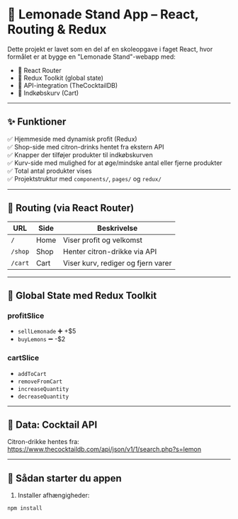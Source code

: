 # 🍋 Lemonade Stand App – React, Routing & Redux

Dette projekt er lavet som en del af en skoleopgave i faget React, hvor formålet er at bygge en "Lemonade Stand"-webapp med:

- 🔁 React Router
- 🧠 Redux Toolkit (global state)
- 🍹 API-integration (TheCocktailDB)
- 🛒 Indkøbskurv (Cart)

---

## ✨ Funktioner

✅ Hjemmeside med dynamisk profit (Redux)  
✅ Shop-side med citron-drinks hentet fra ekstern API  
✅ Knapper der tilføjer produkter til indkøbskurven  
✅ Kurv-side med mulighed for at øge/mindske antal eller fjerne produkter  
✅ Total antal produkter vises  
✅ Projektstruktur med `components/`, `pages/` og `redux/`

---

## 🧭 Routing (via React Router)

| URL           | Side      | Beskrivelse                            |
|---------------|-----------|----------------------------------------|
| `/`           | Home      | Viser profit og velkomst               |
| `/shop`       | Shop      | Henter citron-drikke via API           |
| `/cart`       | Cart      | Viser kurv, rediger og fjern varer     |

---

## 🧠 Global State med Redux Toolkit

### profitSlice
- `sellLemonade` ➕ +$5  
- `buyLemons` ➖ -$2  

### cartSlice
- `addToCart`
- `removeFromCart`
- `increaseQuantity`
- `decreaseQuantity`

---

## 🍹 Data: Cocktail API
Citron-drikke hentes fra: https://www.thecocktaildb.com/api/json/v1/1/search.php?s=lemon


---

## 🚀 Sådan starter du appen

1. Installer afhængigheder:
```bash
npm install